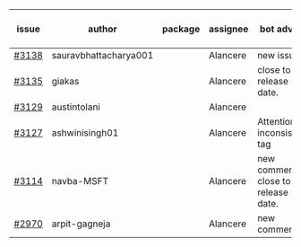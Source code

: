 | issue | author | package | assignee | bot advice | created date of issue | target release date | date from target |
| ------ | ------ | ------ | ------ | ------ | ------ | ------ | :-----: |
| [#3138](https://github.com/Azure/sdk-release-request/issues/3138) | sauravbhattacharya001 |  | Alancere | new issue. | 09-02 | 10-17 |  |
| [#3135](https://github.com/Azure/sdk-release-request/issues/3135) | giakas |  | Alancere | close to release date.  | 09-01 | 09-06 | 0 |
| [#3129](https://github.com/Azure/sdk-release-request/issues/3129) | austintolani |  | Alancere |  | 08-30 | 09-01 |  |
| [#3127](https://github.com/Azure/sdk-release-request/issues/3127) | ashwinisingh01 |  | Alancere | Attention to inconsistent tag | 08-29 | 09-02 |  |
| [#3114](https://github.com/Azure/sdk-release-request/issues/3114) | navba-MSFT |  | Alancere | new comment. close to release date.  | 08-24 | 09-07 | 0 |
| [#2970](https://github.com/Azure/sdk-release-request/issues/2970) | arpit-gagneja |  | Alancere | new comment. | 07-04 | 09-30 |  |
